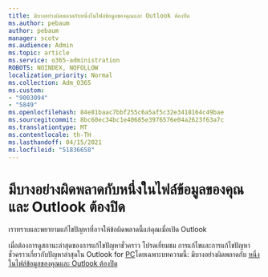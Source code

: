 ```yaml
---
title: มีบางอย่างผิดพลาดกับหนึ่งในไฟล์ข้อมูลของคุณและ Outlook ต้องปิด
ms.author: pebaum
author: pebaum
manager: scotv
ms.audience: Admin
ms.topic: article
ms.service: o365-administration
ROBOTS: NOINDEX, NOFOLLOW
localization_priority: Normal
ms.collection: Adm_O365
ms.custom:
- "9003094"
- "5849"
ms.openlocfilehash: 84e81baac7bbf255c6a5af5c32e3418164c49bae
ms.sourcegitcommit: 8bc60ec34bc1e40685e3976576e04a2623f63a7c
ms.translationtype: MT
ms.contentlocale: th-TH
ms.lasthandoff: 04/15/2021
ms.locfileid: "51836658"
---
```

# <a name="something-is-wrong-with-one-of-your-data-files-and-outlook-needs-to-close"></a>มีบางอย่างผิดพลาดกับหนึ่งในไฟล์ข้อมูลของคุณและ Outlook ต้องปิด

เราทราบและพยายามแก้ไขปัญหาที่อาจให้ข้อผิดพลาดนี้แก่คุณเมื่อเปิด Outlook

เมื่อต้องการดูสถานะล่าสุดของการแก้ไขปัญหาชั่วคราว โปรดเยี่ยมชม การแก้ไขและการแก้ไขปัญหาชั่วคราวเกี่ยวกับปัญหาล่าสุดใน Outlook for  [PC](https://support.microsoft.com/office/ecf61305-f84f-4e13-bb73-95a214ac1230)โดยเฉพาะบทความนี้: มีบางอย่างผิดพลาดกับ [หนึ่งในไฟล์ข้อมูลของคุณและ Outlook ต้องปิด](https://support.microsoft.com/office/a3b59934-2446-4f2a-bd25-58f88188b9b2)
